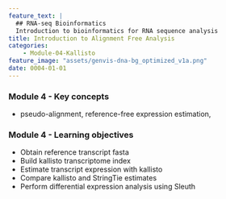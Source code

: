 ```yaml
---
feature_text: |
  ## RNA-seq Bioinformatics
  Introduction to bioinformatics for RNA sequence analysis
title: Introduction to Alignment Free Analysis
categories:
    - Module-04-Kallisto
feature_image: "assets/genvis-dna-bg_optimized_v1a.png"
date: 0004-01-01
---
```


### Module 4 - Key concepts
* pseudo-alignment, reference-free expression estimation, 

### Module 4 - Learning objectives
* Obtain reference transcript fasta
* Build kallisto transcriptome index
* Estimate transcript expression with kallisto
* Compare kallisto and StringTie estimates
* Perform differential expression analysis using Sleuth

